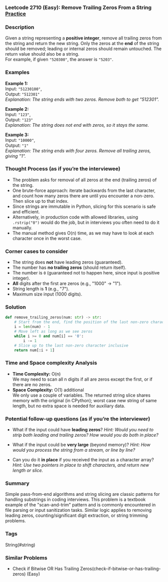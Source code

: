 ### Leetcode 2710 (Easy): Remove Trailing Zeros From a String [Practice](https://leetcode.com/problems/remove-trailing-zeros-from-a-string)

### Description  
Given a string representing a **positive integer**, remove all trailing zeros from the string and return the new string. Only the zeros at the **end** of the string should be removed; leading or internal zeros should remain untouched. The return value should also be a string.  
For example, if given `"520300"`, the answer is `"5203"`.

### Examples  

**Example 1:**  
Input: `"51230100"`,  
Output: `"512301"`  
*Explanation: The string ends with two zeros. Remove both to get "512301".*

**Example 2:**  
Input: `"123"`,  
Output: `"123"`  
*Explanation: The string does not end with zeros, so it stays the same.*

**Example 3:**  
Input: `"10000"`,  
Output: `"1"`  
*Explanation: The string ends with four zeros. Remove all trailing zeros, giving "1".*

### Thought Process (as if you’re the interviewee)  
- The problem asks for removal of all zeros at the end (trailing zeros) of the string.
- One brute-force approach: iterate backwards from the last character, and count how many zeros there are until you encounter a non-zero. Then slice up to that index.
- Since strings are immutable in Python, slicing for this scenario is safe and efficient.
- Alternatively, in production code with allowed libraries, using `.rstrip("0")` would do the job, but in interviews you often need to do it manually.
- The manual method gives O(n) time, as we may have to look at each character once in the worst case.

### Corner cases to consider  
- The string does **not** have leading zeros (guaranteed).
- The number has **no trailing zeros** (should return itself).
- The number is `0` (guaranteed not to happen here, since input is positive integer).
- **All** digits after the first are zeros (e.g., "1000" → "1").
- String length is **1** (e.g., "7").
- Maximum size input (1000 digits).

### Solution

```python
def remove_trailing_zeros(num: str) -> str:
    # Start from the end, find the position of the last non-zero character
    i = len(num) - 1
    # Move left as long as we see zeros
    while i >= 0 and num[i] == '0':
        i -= 1
    # Slice up to the last non-zero character inclusive
    return num[:i + 1]
```

### Time and Space complexity Analysis  

- **Time Complexity:** O(n)  
  We may need to scan all n digits if all are zeros except the first, or if there are no zeros.
- **Space Complexity:** O(1) additional  
  We only use a couple of variables. The returned string slice shares memory with the original (in CPython); worst case new string of same length, but no extra space is needed for auxiliary data.

### Potential follow-up questions (as if you’re the interviewer)  

- What if the input could have **leading zeros**?
  *Hint: Would you need to strip both leading and trailing zeros? How would you do both in place?*

- What if the input could be **very large** (beyond memory)?
  *Hint: How would you process the string from a stream, or line by line?*

- Can you do it **in place** if you received the input as a character array?
  *Hint: Use two pointers in place to shift characters, and return new length or slice.*

### Summary
Simple pass-from-end algorithms and string slicing are classic patterns for handling substrings in coding interviews. This problem is a textbook example of the "scan-and-trim" pattern and is commonly encountered in file parsing or input sanitization tasks. Similar logic applies to removing leading zeros, counting/significant digit extraction, or string trimming problems.

### Tags
String(#string)

### Similar Problems
- Check if Bitwise OR Has Trailing Zeros(check-if-bitwise-or-has-trailing-zeros) (Easy)